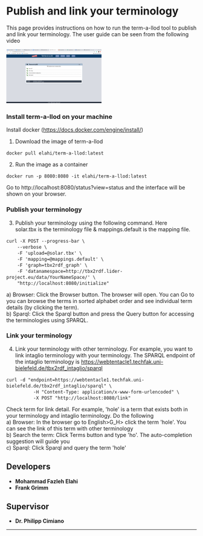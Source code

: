 # Publish and link your terminology
This page provides instructions on how to run the term-a-llod tool to publish and link your terminology. The user guide can be seen from the following video

[<img src="https://github.com/fazleh2010/term-a-llod-demo/blob/master/term-a-llod.png" width="50%">](https://www.dropbox.com/s/1pko14sc3qctzfr/final.mov?dl=0)

### Install term-a-llod on your machine
Install docker (https://docs.docker.com/engine/install/)
1. Download the image of term-a-llod  
```
docker pull elahi/term-a-llod:latest
```
2. Run the image as a container
```
docker run -p 8080:8080 -it elahi/term-a-llod:latest
```
Go to http://localhost:8080/status?view=status and the interface will be shown on your browser.

### Publish your terminology
3. Publish your terminology using the following command. Here \
solar.tbx is the terminology file & 
mappings.default is the mapping file.
```
curl -X POST --progress-bar \
    --verbose \
    -F 'upload=@solar.tbx' \
    -F 'mapping=@mappings.default' \
    -F 'graph=tbx2rdf_graph' \
    -F 'datanamespace=http://tbx2rdf.lider-project.eu/data/YourNameSpace/' \
    "http://localhost:8080/initialize"
```
a) Browser: Click the Browser button. The browser will open. You can Go to you can browse the terms in sorted alphabet order and see individual term details (by clicking the term).\
b) Sparql: Click the Sparql button and press the Query button for accessing the terminologies using SPARQL.

### Link your terminology
4.  Link your terminology with other terminology. For example, you want to link intaglio terminology with your terminology. The SPARQL endpoint of the intaglio terminology is https://webtentacle1.techfak.uni-bielefeld.de/tbx2rdf_intaglio/sparql 
```
curl -d "endpoint=https://webtentacle1.techfak.uni-bielefeld.de/tbx2rdf_intaglio/sparql" \
          -H "Content-Type: application/x-www-form-urlencoded" \
          -X POST "http://localhost:8080/link"      
 ```
Check term for link detail. For example, 'hole' is a term that exists both in your terminology and intaglio terminology. Do the following\
a) Browser: In the browser go to English>G_H> click the term 'hole'. You can see the link of this term with other terminology \
b) Search the term: Click Terms button and type 'ho'. The auto-completion suggestion will guide you\
c) Sparql: Click Sparql and query the term 'hole' 

## Developers
* **Mohammad Fazleh Elahi**
* **Frank Grimm**
## Supervisor
* **Dr. Philipp Cimiano**



---
